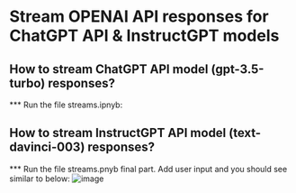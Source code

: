 # Stream OPENAI API responses for ChatGPT API & InstructGPT models

## How to stream ChatGPT API model (gpt-3.5-turbo) responses? 
*** Run the file streams.ipnyb:

## How to stream InstructGPT API model (text-davinci-003) responses? 
*** Run the file streams.pnyb final part. Add user input and you should see similar to below:
![image](https://user-images.githubusercontent.com/46755670/224536590-bbe76d52-4356-4b0c-a0c0-e3aefbeb178b.png)


